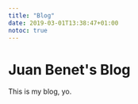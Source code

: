 ```yaml
---
title: "Blog"
date: 2019-03-01T13:38:47+01:00
notoc: true
---
```


# Juan Benet's Blog

This is my blog, yo.
